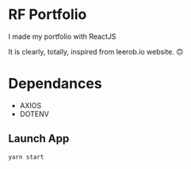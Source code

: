 # RF Portfolio 

I made my portfolio with ReactJS

It is clearly, totally, inspired from leerob.io website. 🙃


# Dependances

- AXIOS
- DOTENV

## Launch App

`yarn start`
